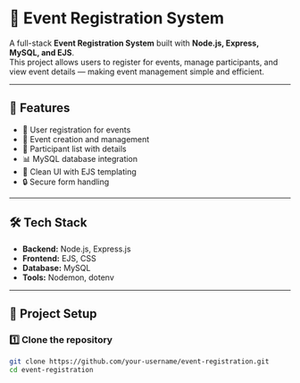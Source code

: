 # 🎉 Event Registration System

A full-stack **Event Registration System** built with **Node.js, Express, MySQL, and EJS**.  
This project allows users to register for events, manage participants, and view event details — making event management simple and efficient.  

---

## 🚀 Features

- 📝 User registration for events  
- 📅 Event creation and management  
- 👥 Participant list with details  
- 📊 MySQL database integration  
- 🎨 Clean UI with EJS templating  
- 🔒 Secure form handling  

---

## 🛠️ Tech Stack

- **Backend:** Node.js, Express.js  
- **Frontend:** EJS, CSS  
- **Database:** MySQL  
- **Tools:** Nodemon, dotenv  

---

## 📂 Project Setup

### 1️⃣ Clone the repository
```bash
git clone https://github.com/your-username/event-registration.git
cd event-registration
```
